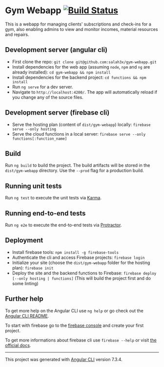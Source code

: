 # Gym Webapp [![Build Status](https://travis-ci.org/salah3x/gym-webapp.svg?branch=master)](https://travis-ci.org/salah3x/gym-webapp)

This is a webapp for managing clients' subscriptions and check-ins for a gym, also enabling admins to view and monitor incomes, material resources and repairs.

## Development server (angular cli)
* First clone the repo: `git clone git@github.com:salah3x/gym-webapp.git`
* Install dependencies for the web app (assuming `node`, `npm` and `ng` are already installed): `cd gym-webapp && npm install`
* Install dependencies for the backend project: `cd functions && npm install`
* Run `ng serve` for a dev server.
* Navigate to `http://localhost:4200/`. The app will automatically reload if you change any of the source files.

## Development server (firebase cli)
* Serve the hosting plan (content of `dist/gym-webapp`) locally: `firebase serve --only hosting`
* Serve the cloud functions in a local server: `firebase serve --only functions[:function_name]`

## Build

Run `ng build` to build the project. The build artifacts will be stored in the `dist/gym-webapp` directory. Use the `--prod` flag for a production build.

## Running unit tests

Run `ng test` to execute the unit tests via [Karma](https://karma-runner.github.io).

## Running end-to-end tests

Run `ng e2e` to execute the end-to-end tests via [Protractor](http://www.protractortest.org/).

## Deployment

* Install firebase tools: `npm install -g firebase-tools`
* Authenticate the cli and access Firebase projects: `firebase login`
* Initialize your site (choose the `dist/gym-webapp` folder for the hosting plan): `firebase init`
* Deploy the site and the backend functions to Firebase: `firebase deploy [--only hosting | functions]` (This will build the project first and do some linting)

## Further help

To get more help on the Angular CLI use `ng help` or go check out the [Angular CLI README](https://github.com/angular/angular-cli/blob/master/README.md).

To start with firebase go to the [firebase console](https://console.firebase.google.com/) and create your first project.

To get more informations about firebase cli use `firebase --help` or visit [the official docs](https://firebase.google.com/docs/cli/).

***

This project was generated with [Angular CLI](https://github.com/angular/angular-cli) version 7.3.4.
